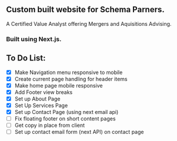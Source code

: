 ## Custom built website for <b>Schema Parners</b>. 

A Certified Value Analyst offering Mergers and Aquisitions Advising. 

### Built using Next.js. 

## To Do List: 
- [X] Make Navigation menu responsive to mobile
- [X] Create current page handling for header items 
- [X] Make home page mobile responsive 
- [X] Add Footer view breaks
- [X] Set up About Page 
- [X] Set Up Services Page
- [X] Set up Contact Page (using next email api)
- [ ] Fix floating footer on short content pages
- [ ] Get copy in place from client
- [ ] Set up contact email form (next API) on contact page
